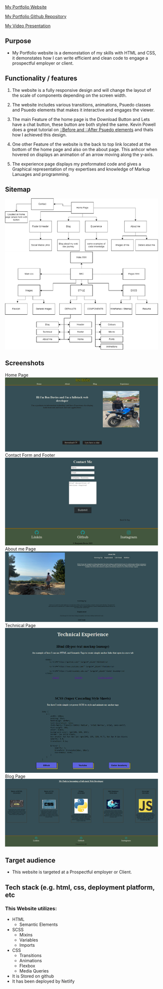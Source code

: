 [My Portfolio Website](https://bendaviescoder.netlify.app/)

[My Portfolio Github Repository](https://github.com/BenDavies1218/Portfolio_T1A2)

[My Video Presentation]()

## Purpose <br>
- My Portfolio website is a demonstation of my skills with HTML and CSS, it demonstates how I can write efficient and clean code to engage a prospectful employer or client. 

## Functionality / features <br>
1. The website is a fully responsive design and will change the layout of the scale of components depending on the screen width.

2. The website includes various transitions, animations, Psuedo classes and Psuedo elements that makes it interactive and engages the viewer.

3. The main Feature of the home page is the Download Button and Lets have a chat button, these button are both styled the same. Kevin Powell does a great tutorial on [::Before and ::After Psuedo elements](https://www.youtube.com/watch?v=zGiirUiWslI) and thats how I achieved this design. 

4. One other Feature of the website is the back to top link located at the bottom of the home page and also on the about page. This anhcor when hovered on displays an animation of an arrow moving along the y-axis.

5. The experience page displays my preformated code and gives a Graphical representation of my expertises and knowledge of Markup Lanuages and programming. 

## Sitemap
![My Sitemap](./Sitemap_plan.drawio.png)
![Code Plan](./Sitemap_code.drawio.png)


## Screenshots
Home Page
![Home Page](./homepage.png)
Contact Form and Footer
![Footer](./Footer%20and%20Contact%20form.png)
About me Page
![About Me](./About%20page.png)
Technical Page
![Technical Page](./Technical%20page.png)
Blog Page
![Blog Page](./blog%20page.png)



## Target audience
- This website is targeted at a Prospectful employer or Client. 

## Tech stack (e.g. html, css, deployment platform, etc
### This Website utilizes:
- HTML
  - Semantic Elements
- SCSS
  - Mixins
  - Variables
  - Imports
- CSS
  - Transitions
  - Animations
  - Flexbox
  - Media Queries
- It is Stored on github
- It has been deployed by Netlify 